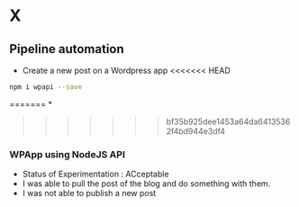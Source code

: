 # X

## Pipeline automation
* Create a new post on a Wordpress app
<<<<<<< HEAD

```sh
npm i wpapi --save
```

=======
* 
>>>>>>> bf35b925dee1453a64da64135362f4bd944e3df4


### WPApp using NodeJS API
* Status of Experimentation : ACceptable
* I was able to pull the post of the blog and do something with them.
* I was not able to publish a new post

